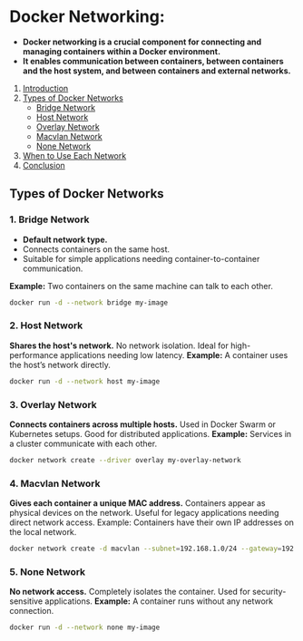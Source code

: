 # Docker Networking: 

- **Docker networking is a crucial component for connecting and managing containers within a Docker environment.**
- **It enables communication between containers, between containers and the host system, and between containers and external networks.**


1. [Introduction](#introduction)
2. [Types of Docker Networks](#key-types-of-docker-networks)
    - [Bridge Network](#1-bridge-network)
    - [Host Network](#2-host-network)
    - [Overlay Network](#3-overlay-network)
    - [Macvlan Network](#4-macvlan-network)
    - [None Network](#5-none-network)
3. [When to Use Each Network](#when-to-use-each-network)
4. [Conclusion](#conclusion)





## Types of Docker Networks

### 1. Bridge Network

- **Default network type.**
- Connects containers on the same host.
- Suitable for simple applications needing container-to-container communication.

**Example:** Two containers on the same machine can talk to each other.
```sh
docker run -d --network bridge my-image
```

### 2. Host Network
**Shares the host's network.**
No network isolation.
Ideal for high-performance applications needing low latency.
**Example:** A container uses the host’s network directly.
```sh
docker run -d --network host my-image
```
### 3. Overlay Network
**Connects containers across multiple hosts.**
Used in Docker Swarm or Kubernetes setups.
Good for distributed applications.
**Example:** Services in a cluster communicate with each other.
```sh
docker network create --driver overlay my-overlay-network
```
### 4. Macvlan Network
**Gives each container a unique MAC address.**
Containers appear as physical devices on the network.
Useful for legacy applications needing direct network access.
Example: Containers have their own IP addresses on the local network.
```sh
docker network create -d macvlan --subnet=192.168.1.0/24 --gateway=192.168.1.1 -o parent=eth0 my-macvlan-network
```

### 5. None Network
**No network access.**
Completely isolates the container.
Used for security-sensitive applications.
**Example:** A container runs without any network connection.
```sh
docker run -d --network none my-image
```


